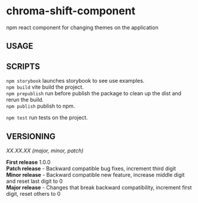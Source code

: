 # chroma-shift-component

npm react component for changing themes on the application

## USAGE

## SCRIPTS

`npm storybook` launches storybook to see use examples.<br>
`npm build` vite build the project.<br>
`npm prepublish` run before publish the package to clean up the dist and rerun the build.<br>
`npm publish` publish to npm.<br>

`npm test` run tests on the project.<br>

## VERSIONING

_XX.XX.XX (major, minor, patch)_

**First release** 1.0.0 <br>
**Patch release** - Backward compatible bug fixes, increment third digit<br>
**Minor release** - Backward compatible new feature, increase middle digit and reset last digit to 0<br>
**Major release** - Changes that break backward compatibility, increment first digit, reset others to 0<br>
